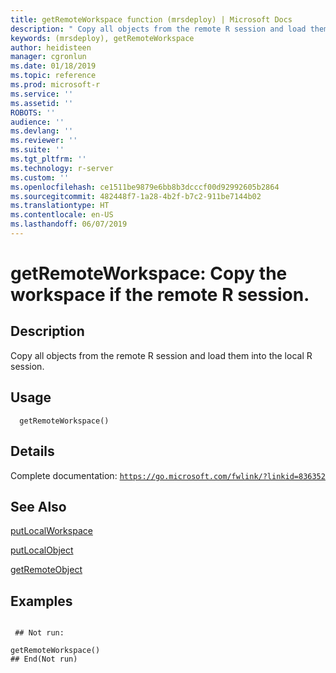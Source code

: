 ```yaml
---
title: getRemoteWorkspace function (mrsdeploy) | Microsoft Docs
description: " Copy all objects from the remote R session and load them into the local R session. "
keywords: (mrsdeploy), getRemoteWorkspace
author: heidisteen
manager: cgronlun
ms.date: 01/18/2019
ms.topic: reference
ms.prod: microsoft-r
ms.service: ''
ms.assetid: ''
ROBOTS: ''
audience: ''
ms.devlang: ''
ms.reviewer: ''
ms.suite: ''
ms.tgt_pltfrm: ''
ms.technology: r-server
ms.custom: ''
ms.openlocfilehash: ce1511be9879e6bb8b3dcccf00d92992605b2864
ms.sourcegitcommit: 482448f7-1a28-4b2f-b7c2-911be7144b02
ms.translationtype: HT
ms.contentlocale: en-US
ms.lasthandoff: 06/07/2019
---
```

 # <a name="getremoteworkspace-copy-the-workspace-if-the-remote-r-session"></a>getRemoteWorkspace: Copy the workspace if the remote R session. 
 ## <a name="description"></a>Description

Copy all objects from the remote R session and load them into the local R session.


 ## <a name="usage"></a>Usage

```   
  getRemoteWorkspace()

```

 ## <a name="details"></a>Details

Complete documentation: [`https://go.microsoft.com/fwlink/?linkid=836352`](https://go.microsoft.com/fwlink/?linkid=836352)



 ## <a name="see-also"></a>See Also

[putLocalWorkspace](putLocalWorkspace.md)

[putLocalObject](putLocalObject.md)

[getRemoteObject](getRemoteObject.md)

 ## <a name="examples"></a>Examples

 ```

  ## Not run:

getRemoteWorkspace()
 ## End(Not run) 
```

